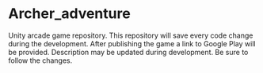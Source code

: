 # Archer_adventure
Unity arcade game repository. This repository will save every code change during the development. After publishing the game a link to Google Play will be provided. Description may be updated during development. Be sure to follow the changes. 
